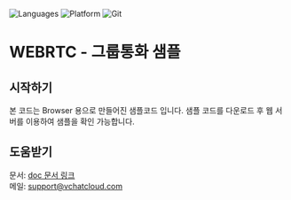![Languages](https://img.shields.io/badge/language-javascript-informational)
![Platform](https://img.shields.io/badge/platform-jquery-informational)
![Git](https://img.shields.io/github/watchers/e7works-git/web-webrtc-group?label=%20&style=social)

# WEBRTC - 그룹통화 샘플

## 시작하기

본 코드는 Browser 용으로 만들어진 샘플코드 입니다.
샘플 코드를 다운로드 후 웹 서버를 이용하여 샘플을 확인 가능합니다.

## 도움받기

문서: [doc 문서 링크](https://vchatcloud.com/doc/javascript/)  
메일: <support@vchatcloud.com>
